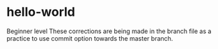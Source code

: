 # hello-world
Beginner level
These corrections are being made in the branch file as a practice to use commit option towards the master branch.
